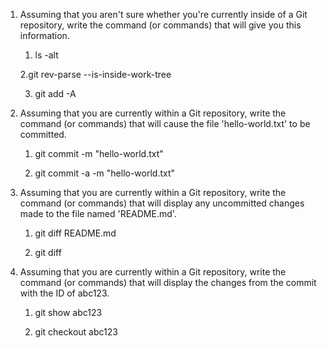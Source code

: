 1. Assuming that you aren't sure whether you're currently inside of a Git repository, 
write the command (or commands) that will give you this information.

	1. ls -alt 

	2.git rev-parse --is-inside-work-tree 

	3. git add -A

2. Assuming that you are currently within a Git repository, write the command (or commands) that will cause the file 'hello-world.txt' to be committed.

	1. git commit -m "hello-world.txt"

	2. git commit -a -m "hello-world.txt"

3. Assuming that you are currently within a Git repository, write the command (or commands) that will display any uncommitted changes made to the file named 'README.md'.

	1. git diff README.md

	2. git diff

4. Assuming that you are currently within a Git repository, write the command (or commands) that will display the changes from the commit with the ID of abc123.

	1. git show abc123

	2. git checkout abc123